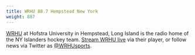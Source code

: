 ```yaml
---
title: WRHU 88.7 Hempstead New York 
weight: 887
---
```

[WRHU] at Hofstra University 
in Hempstead, Long Island
is the radio home of the NY Islanders hockey team.
[Stream WRHU live] via their player, or follow news
via Twitter as [@WRHUsports].

[WRHU]:https://www.hofstra.edu/academics/colleges/soc/wrhu/wrhu_listen.html
[Stream WRHU live]:http://streamwrhu.net/newPlayer/?live
[@WRHUsports]:https://twitter.com/WRHUsports
